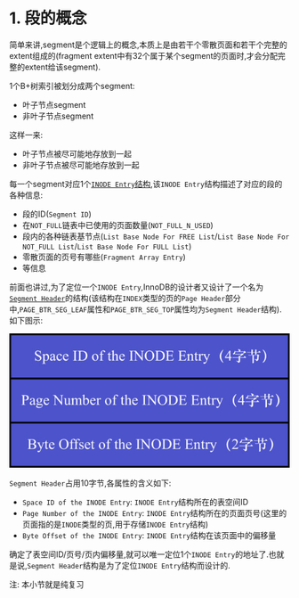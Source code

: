 # 1. 段的概念

简单来讲,segment是个逻辑上的概念,本质上是由若干个零散页面和若干个完整的extent组成的(fragment extent中有32个属于某个segment的页面时,才会分配完整的extent给该segment).

1个B+树索引被划分成两个segment:

- 叶子节点segment
- 非叶子节点segment

这样一来:

- 叶子节点被尽可能地存放到一起
- 非叶子节点被尽可能地存放到一起

每一个segment对应1个[`INODE Entry`结构](https://github.com/rayallen20/howDoesMySQLWork/blob/main/%E7%AC%AC9%E7%AB%A0%20%E5%AD%98%E6%94%BE%E9%A1%B5%E9%9D%A2%E7%9A%84%E5%A4%A7%E6%B1%A0%E5%AD%90--InnoDB%E7%9A%84%E8%A1%A8%E7%A9%BA%E9%97%B4/2.%20%E7%8B%AC%E7%AB%8B%E8%A1%A8%E7%A9%BA%E9%97%B4%E7%BB%93%E6%9E%84/4.%20%E6%AE%B5%E7%9A%84%E7%BB%93%E6%9E%84.md),该`INODE Entry`结构描述了对应的段的各种信息:

- 段的ID(`Segment ID`)
- 在`NOT_FULL`链表中已使用的页面数量(`NOT_FULL_N_USED`)
- 段内的各种链表基节点(`List Base Node For FREE List`/`List Base Node For NOT_FULL List`/`List Base Node For FULL List`)
- 零散页面的页号有哪些(`Fragment Array Entry`)
- 等信息

前面也讲过,为了定位一个`INODE Entry`,InnoDB的设计者又设计了一个名为[`Segment Header`](https://github.com/rayallen20/howDoesMySQLWork/blob/main/%E7%AC%AC9%E7%AB%A0%20%E5%AD%98%E6%94%BE%E9%A1%B5%E9%9D%A2%E7%9A%84%E5%A4%A7%E6%B1%A0%E5%AD%90--InnoDB%E7%9A%84%E8%A1%A8%E7%A9%BA%E9%97%B4/2.%20%E7%8B%AC%E7%AB%8B%E8%A1%A8%E7%A9%BA%E9%97%B4%E7%BB%93%E6%9E%84/6.%20Segment%20Header%E7%BB%93%E6%9E%84%E7%9A%84%E8%BF%90%E7%94%A8.md)的结构(该结构在`INDEX`类型的页的`Page Header`部分中,`PAGE_BTR_SEG_LEAF`属性和`PAGE_BTR_SEG_TOP`属性均为`Segment Header`结构).
如下图示:

![Segment_Header结构](./img/Segment_Header结构.jpg)

`Segment Header`占用10字节,各属性的含义如下:

- `Space ID of the INODE Entry`: `INODE Entry`结构所在的表空间ID
- `Page Number of the INODE Entry`: `INODE Entry`结构所在的页面页号(这里的页面指的是`INODE`类型的页,用于存储`INODE Entry`结构)
- `Byte Offset of the INODE Entry`: `INODE Entry`结构在该页面中的偏移量

确定了表空间ID/页号/页内偏移量,就可以唯一定位1个`INODE Entry`的地址了.也就是说,`Segment Header`结构是为了定位`INODE Entry`结构而设计的.

注: 本小节就是纯复习
